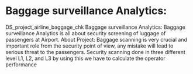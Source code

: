 # Baggage surveillance Analytics: 
DS_project_airline_baggage_chk
Baggage surveillance Analytics: 
Baggage surveillance Analytics is all about security  screening  of luggage of passengers at Airport.
About Project: 
Baggage scanning is very crucial and important role from the security 	point of view, any mistake will lead to serious threat to the passengers. Security scanning done in three different level L1, L2, and L3 by using this we have to calculate the operator  performance
